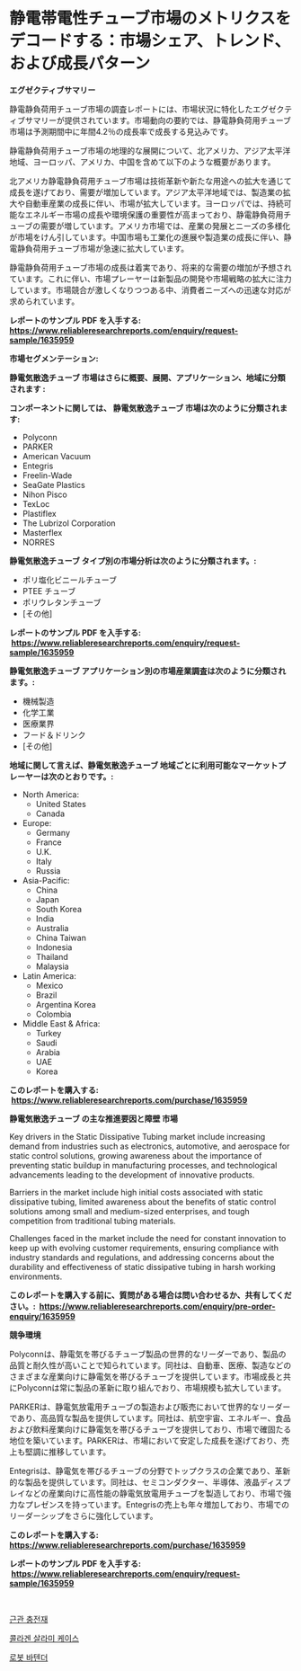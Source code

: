<p><h1>静電帯電性チューブ市場のメトリクスをデコードする：市場シェア、トレンド、および成長パターン</h1></p><p><strong>エグゼクティブサマリー</strong></p>
<p><p>静電静負荷用チューブ市場の調査レポートには、市場状況に特化したエグゼクティブサマリーが提供されています。市場動向の要約では、静電静負荷用チューブ市場は予測期間中に年間4.2％の成長率で成長する見込みです。</p><p>静電静負荷用チューブ市場の地理的な展開について、北アメリカ、アジア太平洋地域、ヨーロッパ、アメリカ、中国を含めて以下のような概要があります。</p><p>北アメリカ静電静負荷用チューブ市場は技術革新や新たな用途への拡大を通じて成長を遂げており、需要が増加しています。アジア太平洋地域では、製造業の拡大や自動車産業の成長に伴い、市場が拡大しています。ヨーロッパでは、持続可能なエネルギー市場の成長や環境保護の重要性が高まっており、静電静負荷用チューブの需要が増しています。アメリカ市場では、産業の発展とニーズの多様化が市場をけん引しています。中国市場も工業化の進展や製造業の成長に伴い、静電静負荷用チューブ市場が急速に拡大しています。</p><p>静電静負荷用チューブ市場の成長は着実であり、将来的な需要の増加が予想されています。これに伴い、市場プレーヤーは新製品の開発や市場戦略の拡大に注力しています。市場競合が激しくなりつつある中、消費者ニーズへの迅速な対応が求められています。</p></p>
<p><strong>レポートのサンプル PDF を入手する: <a href="https://www.reliableresearchreports.com/enquiry/request-sample/1635959">https://www.reliableresearchreports.com/enquiry/request-sample/1635959</a></strong></p>
<p><strong>市場セグメンテーション:</strong></p>
<p><strong> 静電気散逸チューブ 市場はさらに概要、展開、アプリケーション、地域に分類されます :</strong></p>
<p><strong>コンポーネントに関しては、 静電気散逸チューブ 市場は次のように分類されます: &nbsp;</strong></p>
<p><ul><li>Polyconn</li><li>PARKER</li><li>American Vacuum</li><li>Entegris</li><li>Freelin-Wade</li><li>SeaGate Plastics</li><li>Nihon Pisco</li><li>TexLoc</li><li>Plastiflex</li><li>The Lubrizol Corporation</li><li>Masterflex</li><li>NORRES</li></ul></p>
<p><strong> 静電気散逸チューブ タイプ別の市場分析は次のように分類されます。:</strong></p>
<p><ul><li>ポリ塩化ビニールチューブ</li><li>PTEE チューブ</li><li>ポリウレタンチューブ</li><li>[その他]</li></ul></p>
<p><strong>レポートのサンプル PDF を入手する: &nbsp;<a href="https://www.reliableresearchreports.com/enquiry/request-sample/1635959">https://www.reliableresearchreports.com/enquiry/request-sample/1635959</a></strong></p>
<p><strong> 静電気散逸チューブ アプリケーション別の市場産業調査は次のように分類されます。:</strong></p>
<p><ul><li>機械製造</li><li>化学工業</li><li>医療業界</li><li>フード＆ドリンク</li><li>[その他]</li></ul></p>
<p><strong>地域に関して言えば、静電気散逸チューブ 地域ごとに利用可能なマーケットプレーヤーは次のとおりです。:</strong></p>
<p><ul>
    <li>
        North America:
        <ul>
            <li>United States</li>
            <li>Canada</li>
        </ul>
    </li>
    <li>
        Europe:
        <ul>
            <li>Germany</li>
            <li>France</li>
            <li>U.K.</li>
            <li>Italy</li>
            <li>Russia</li>
        </ul>
    </li>
    <li>
        Asia-Pacific:
        <ul>
            <li>China</li>
            <li>Japan</li>
            <li>South Korea</li>
            <li>India</li>
            <li>Australia</li>
            <li>China Taiwan</li>
            <li>Indonesia</li>
            <li>Thailand</li>
            <li>Malaysia</li>
        </ul>
    </li>
    <li>
        Latin America:
        <ul>
            <li>Mexico</li>
            <li>Brazil</li>
            <li>Argentina Korea</li>
            <li>Colombia</li>
        </ul>
    </li>
    <li>
        Middle East & Africa:
        <ul>
            <li>Turkey</li>
            <li>Saudi</li>
            <li>Arabia</li>
            <li>UAE</li>
            <li>Korea</li>
        </ul>
    </li>
    </ul></p>
<p><strong>このレポートを購入する: &nbsp;<a href="https://www.reliableresearchreports.com/purchase/1635959">https://www.reliableresearchreports.com/purchase/1635959</a></strong></p>
<p><strong>静電気散逸チューブ の主な推進要因と障壁 市場</strong></p>
<p><p>Key drivers in the Static Dissipative Tubing market include increasing demand from industries such as electronics, automotive, and aerospace for static control solutions, growing awareness about the importance of preventing static buildup in manufacturing processes, and technological advancements leading to the development of innovative products.</p><p>Barriers in the market include high initial costs associated with static dissipative tubing, limited awareness about the benefits of static control solutions among small and medium-sized enterprises, and tough competition from traditional tubing materials.</p><p>Challenges faced in the market include the need for constant innovation to keep up with evolving customer requirements, ensuring compliance with industry standards and regulations, and addressing concerns about the durability and effectiveness of static dissipative tubing in harsh working environments.</p></p>
<p><strong>このレポートを購入する前に、質問がある場合は問い合わせるか、共有してください。:&nbsp; <a href="https://www.reliableresearchreports.com/enquiry/pre-order-enquiry/1635959">https://www.reliableresearchreports.com/enquiry/pre-order-enquiry/1635959</a></strong></p>
<p><strong>競争環境</strong></p>
<p><p>Polyconnは、静電気を帯びるチューブ製品の世界的なリーダーであり、製品の品質と耐久性が高いことで知られています。同社は、自動車、医療、製造などのさまざまな産業向けに静電気を帯びるチューブを提供しています。市場成長と共にPolyconnは常に製品の革新に取り組んでおり、市場規模も拡大しています。</p><p>PARKERは、静電気放電用チューブの製造および販売において世界的なリーダーであり、高品質な製品を提供しています。同社は、航空宇宙、エネルギー、食品および飲料産業向けに静電気を帯びるチューブを提供しており、市場で確固たる地位を築いています。PARKERは、市場において安定した成長を遂げており、売上も堅調に推移しています。</p><p>Entegrisは、静電気を帯びるチューブの分野でトップクラスの企業であり、革新的な製品を提供しています。同社は、セミコンダクター、半導体、液晶ディスプレイなどの産業向けに高性能の静電気放電用チューブを製造しており、市場で強力なプレゼンスを持っています。Entegrisの売上も年々増加しており、市場でのリーダーシップをさらに強化しています。</p></p>
<p><strong>このレポートを購入する: &nbsp; <a href="https://www.reliableresearchreports.com/purchase/1635959">https://www.reliableresearchreports.com/purchase/1635959</a></strong></p>
<p><strong>レポートのサンプル PDF を入手する: &nbsp;<a href="https://www.reliableresearchreports.com/enquiry/request-sample/1635959">https://www.reliableresearchreports.com/enquiry/request-sample/1635959</a></strong><strong></strong></p>
<p>&nbsp;</p>
<p><p><a href="https://github.com/oajzkywllm460/Market-Research-Report-List-1/blob/main/83560106715.md">근관 충전재</a></p><p><a href="https://github.com/darrellockm3ytan895656/Market-Research-Report-List-1/blob/main/82008616714.md">콜라겐 살라미 케이스</a></p><p><a href="https://github.com/Penelolack456456/Market-Research-Report-List-1/blob/main/53122086713.md">로봇 바텐더</a></p></p>